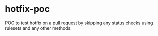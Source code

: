 # hotfix-poc
POC to test hotfix on a pull request by skipping any status checks using rulesets and any other methods.

